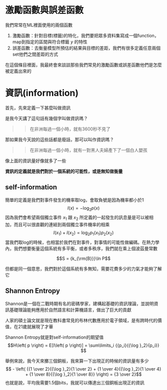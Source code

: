 # 激勵函數與誤差函數

我們常常在ML裡面使用的兩個函數

1. 激勵函數：針對目標(標籤)的特化，我們要把眾多資料集寫成一個function，map到指定的區間與符合標籤 $y$ 的特性
2. 誤差函數：去衡量模型所預估的結果與目標的差距，我們有很多定義任意兩個set他們之間差距的方式

在這個條目裡面，我最終會來談談那些我們常見的激勵函數或誤差函數他們是怎麼被定義出來的

# 資訊(information)
首先，先來定義一下甚麼叫做資訊

是我今天講了這句話有幾個字叫做資訊嗎？

>>在非洲每過一個小時，就有3600秒不見了

那如果我今天說的這些話都是廢話，那可以叫作資訊嗎？

>>在非洲每過一個小時，就有一對黑人夫婦產下了一個白人嬰孩

像上面的資訊量好像就多了一些

**資訊的定義就是我們對於一個系統的可能性，或是無知做衡量**

## self-information
簡單的定義是我們對事件發生的機率取log，會取負號是因為機率都小於1
$$I\left( x \right) = -{\log _2}p\left( x \right)$$
因為我們會希望兩個獨立事件 $x_1$ 跟 $x_2$ 所定義的一起發生的訊息量是可以被相加，而且可以很直觀的連結到兩個獨立事件機率的相乘
$$I\left( {{x_1}} \right) + I\left( {{x_2}} \right) = {\log _2}{p_1}\left( {{x_1}} \right){p_2}\left( {{x_2}} \right)$$
當我們取log的時候，也相當於我們在對事件，對事情的可能性做編碼。在熱力學內，我們想要衡量這個系統有多平衡，或者多秩序，我們就在乘上個波茲曼常數

$$S = {k_{\rm{B}}}\ln P$$

但都是同一個意思，我們對於這個系統有多無知，需要花費多少的力氣才能夠了解它
## Shannon Entropy
Shannon是一個在二戰時期有名的密碼學家，建構起基礎的資訊理論，並說明資訊基礎理論能夠應用於自然語言和計算機語言，做出了巨大的貢獻

人家的碩士論文就是現在教科書常見的布林代數應用於電子領域，是有跨時代的價值，在21歲就展現了才華

Shannon Entropy就是對self-information的期望值
$$H\left( p \right) = E[I\left( p \right)] = \sum\limits_i {{p_i}{{\log }_2}{p_i}} $$

舉例來說，我今天來擲三個銅板，我來算一下出現正的時候的資訊量有多少
$$ - \left( {{1 \over 2}{{\log }_2}{1 \over 2} + {1 \over 4}{{\log }_2}{1 \over 4} + {1 \over 8}{{\log }_2}{1 \over 8}} \right) = {3 \over 2}$$
也就是說，平均我需要1.5個bits，我就可以傳達出三個銅板出現正的資訊



